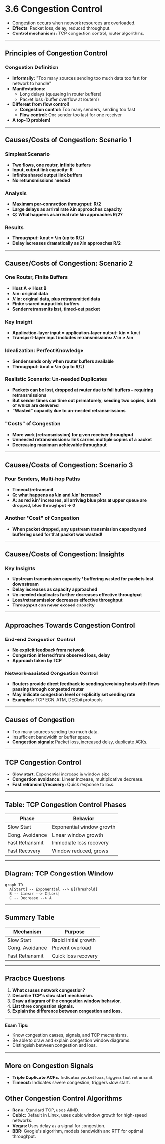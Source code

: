 # 3.6 Congestion Control

- Congestion occurs when network resources are overloaded.
- **Effects:** Packet loss, delay, reduced throughput.
- **Control mechanisms:** TCP congestion control, router algorithms.

---

## Principles of Congestion Control

### Congestion Definition
- **Informally:** "Too many sources sending too much data too fast for network to handle"
- **Manifestations:**
  - Long delays (queueing in router buffers)
  - Packet loss (buffer overflow at routers)
- **Different from flow control!**
  - **Congestion control:** Too many senders, sending too fast
  - **Flow control:** One sender too fast for one receiver
- **A top-10 problem!**

---

## Causes/Costs of Congestion: Scenario 1

### Simplest Scenario
- **Two flows, one router, infinite buffers**
- **Input, output link capacity: R**
- **Infinite shared output link buffers**
- **No retransmissions needed**

### Analysis
- **Maximum per-connection throughput: R/2**
- **Large delays as arrival rate λin approaches capacity**
- **Q: What happens as arrival rate λin approaches R/2?**

### Results
- **Throughput: λout = λin (up to R/2)**
- **Delay increases dramatically as λin approaches R/2**

---

## Causes/Costs of Congestion: Scenario 2

### One Router, Finite Buffers
- **Host A → Host B**
- **λin: original data**
- **λ'in: original data, plus retransmitted data**
- **Finite shared output link buffers**
- **Sender retransmits lost, timed-out packet**

### Key Insight
- **Application-layer input = application-layer output: λin = λout**
- **Transport-layer input includes retransmissions: λ'in ≥ λin**

### Idealization: Perfect Knowledge
- **Sender sends only when router buffers available**
- **Throughput: λout = λin (up to R/2)**

### Realistic Scenario: Un-needed Duplicates
- **Packets can be lost, dropped at router due to full buffers – requiring retransmissions**
- **But sender times can time out prematurely, sending two copies, both of which are delivered**
- **"Wasted" capacity due to un-needed retransmissions**

### "Costs" of Congestion
- **More work (retransmission) for given receiver throughput**
- **Unneeded retransmissions: link carries multiple copies of a packet**
- **Decreasing maximum achievable throughput**

---

## Causes/Costs of Congestion: Scenario 3

### Four Senders, Multi-hop Paths
- **Timeout/retransmit**
- **Q: what happens as λin and λin' increase?**
- **A: as red λin' increases, all arriving blue pkts at upper queue are dropped, blue throughput → 0**

### Another "Cost" of Congestion
- **When packet dropped, any upstream transmission capacity and buffering used for that packet was wasted!**

---

## Causes/Costs of Congestion: Insights

### Key Insights
- **Upstream transmission capacity / buffering wasted for packets lost downstream**
- **Delay increases as capacity approached**
- **Un-needed duplicates further decreases effective throughput**
- **Loss/retransmission decreases effective throughput**
- **Throughput can never exceed capacity**

---

## Approaches Towards Congestion Control

### End-end Congestion Control
- **No explicit feedback from network**
- **Congestion inferred from observed loss, delay**
- **Approach taken by TCP**

### Network-assisted Congestion Control
- **Routers provide direct feedback to sending/receiving hosts with flows passing through congested router**
- **May indicate congestion level or explicitly set sending rate**
- **Examples:** TCP ECN, ATM, DECbit protocols

---

## Causes of Congestion
- Too many sources sending too much data.
- Insufficient bandwidth or buffer space.
- **Congestion signals:** Packet loss, increased delay, duplicate ACKs.

---

## TCP Congestion Control
- **Slow start:** Exponential increase in window size.
- **Congestion avoidance:** Linear increase, multiplicative decrease.
- **Fast retransmit/recovery:** Quick response to loss.

---

## Table: TCP Congestion Control Phases
| Phase           | Behavior                  |
|-----------------|--------------------------|
| Slow Start      | Exponential window growth |
| Cong. Avoidance | Linear window growth      |
| Fast Retransmit | Immediate loss recovery   |
| Fast Recovery   | Window reduced, grows     |

---

## Diagram: TCP Congestion Window
```mermaid
graph TD
  A[Start] -- Exponential --> B[Threshold]
  B -- Linear --> C[Loss]
  C -- Decrease --> A
```

---

## Summary Table
| Mechanism      | Purpose                |
|---------------|------------------------|
| Slow Start     | Rapid initial growth   |
| Cong. Avoidance| Prevent overload       |
| Fast Retransmit| Quick loss recovery    |

---

## Practice Questions
1. **What causes network congestion?**
2. **Describe TCP's slow start mechanism.**
3. **Draw a diagram of the congestion window behavior.**
4. **List three congestion signals.**
5. **Explain the difference between congestion and loss.**

---

**Exam Tips:**
- Know congestion causes, signals, and TCP mechanisms.
- Be able to draw and explain congestion window diagrams.
- Distinguish between congestion and loss.

---

## More on Congestion Signals
- **Triple Duplicate ACKs:** Indicates packet loss, triggers fast retransmit.
- **Timeout:** Indicates severe congestion, triggers slow start.

## Other Congestion Control Algorithms
- **Reno:** Standard TCP, uses AIMD.
- **Cubic:** Default in Linux, uses cubic window growth for high-speed networks.
- **Vegas:** Uses delay as a signal for congestion.
- **BBR:** Google's algorithm, models bandwidth and RTT for optimal throughput. 